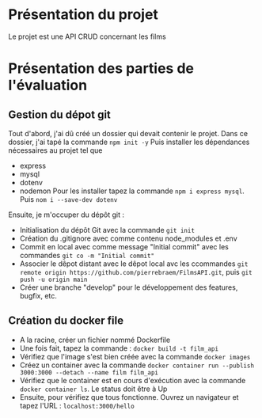 # Présentation du projet
Le projet est une API CRUD concernant les films

# Présentation des parties de l'évaluation
## Gestion du dépot git
Tout d'abord, j'ai dû créé un dossier qui devait contenir le projet.
Dans ce dossier, j'ai tapé la commande ```npm init -y```
Puis installer les dépendances nécessaires au projet tel que
- express
- mysql
- dotenv
- nodemon
Pour les installer tapez la commande ```npm i express mysql```. Puis ```nom i --save-dev dotenv```

Ensuite, je m'occuper du dépôt git :
- Initialisation du dépôt Git avec la commande ```git init```
- Création du .gitignore avec comme contenu node_modules et .env
- Commit en local avec comme message "Initial commit" avec les commandes ```git co -m "Initial commit"```
- Associer le dêpot distant avec le dêpot local avc les ccommandes ```git remote origin https://github.com/pierrebraem/FilmsAPI.git```, puis ```git push -u origin main```
- Créer une branche "develop" pour le développement des features, bugfix, etc.

## Création du docker file
- A la racine, créer un fichier nommé Dockerfile
- Une fois fait, tapez la commande : ```docker build -t film_api```
- Vérifiez que l'image s'est bien créée avec la commande ```docker images```
- Créez un container avec la commande ```docker container run --publish 3000:3000 --detach --name film film_api```
- Vérifiez que le container est en cours d'exécution avec la commande ```docker container ls```. Le status doit être à Up
- Ensuite, pour vérifiez que tous fonctionne. Ouvrez un navigateur et tapez l'URL : ```localhost:3000/hello```
#
